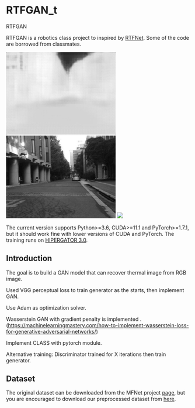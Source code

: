 # RTFGAN_t
RTFGAN

RTFGAN is a robotics class project to inspired by [RTFNet](https://github.com/yuxiangsun/RTFNet/). Some of the code are borrowed from classmates. 

<img src="Results/fake.jpg" width="300px"/>

<img src="Results/real.jpg" width="300px"/>
<img src="Results/thermal.jpg" width="300px"/>


The current version supports Python>=3.6, CUDA>=11.1 and PyTorch>=1.7.1, but it should work fine with lower versions of CUDA and PyTorch. The training runs on [HIPERGATOR 3.0](https://www.rc.ufl.edu/services/hipergator/).

## Introduction 

The goal is to build a GAN model that can recover thermal image from RGB image. 

Used VGG perceptual loss to train generator as the starts, then implement GAN. 

Use Adam as optimization solver.

Wasserstein GAN with gradient penalty is implemented .
(https://machinelearningmastery.com/how-to-implement-wasserstein-loss-for-generative-adversarial-networks/)

Implement CLASS with pytorch module.

Alternative training: Discriminator trained for X iterations then train generator. 


## Dataset
 
The original dataset can be downloaded from the MFNet project [page](https://www.mi.t.u-tokyo.ac.jp/static/projects/mil_multispectral/), but you are encouraged to download our preprocessed dataset from [here](http://gofile.me/4jm56/CfukComo1).

